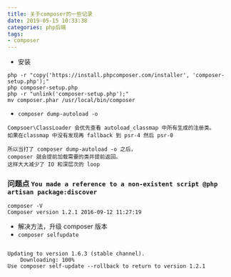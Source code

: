 ```yaml
---
title: 关于composer的一些记录
date: 2019-05-15 10:33:38
categories: php后端
tags:
- composer
---
```


- 安装

```shell
php -r "copy('https://install.phpcomposer.com/installer', 'composer-setup.php');"
php composer-setup.php
php -r "unlink('composer-setup.php');"
mv composer.phar /usr/local/bin/composer
```

- `composer dump-autoload -o`

```shell
Compsoer\ClassLoader 会优先查看 autoload_classmap 中所有生成的注册类。
如果在classmap 中没有发现再 fallback 到 psr-4 然后 psr-0

所以当打了 composer dump-autoload -o 之后，
composer 就会提前加载需要的类并提前返回。
这样大大减少了 IO 和深层次的 loop
```

### 问题点 `You made a reference to a non-existent script @php artisan package:discover`

```shell
composer -V
Composer version 1.2.1 2016-09-12 11:27:19
```

- 解决方法，升级 composer 版本
- `composer selfupdate`

```shell

Updating to version 1.6.3 (stable channel).
    Downloading: 100%
Use composer self-update --rollback to return to version 1.2.1
```